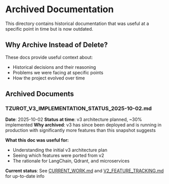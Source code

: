 # Archived Documentation

This directory contains historical documentation that was useful at a specific point in time but is now outdated.

## Why Archive Instead of Delete?

These docs provide useful context about:
- Historical decisions and their reasoning
- Problems we were facing at specific points
- How the project evolved over time

## Archived Documents

### TZUROT_V3_IMPLEMENTATION_STATUS_2025-10-02.md

**Date**: 2025-10-02
**Status at time**: v3 architecture planned, ~30% implemented
**Why archived**: v3 has since been deployed and is running in production with significantly more features than this snapshot suggests

**What this doc was useful for:**
- Understanding the initial v3 architecture plan
- Seeing which features were ported from v2
- The rationale for LangChain, Qdrant, and microservices

**Current status**: See [CURRENT_WORK.md](../../CURRENT_WORK.md) and [V2_FEATURE_TRACKING.md](../../V2_FEATURE_TRACKING.md) for up-to-date info
